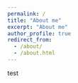 ```yaml
---
permalink: /
title: "About me"
excerpt: "About me"
author_profile: true
redirect_from: 
  - /about/
  - /about.html
---
```


test


